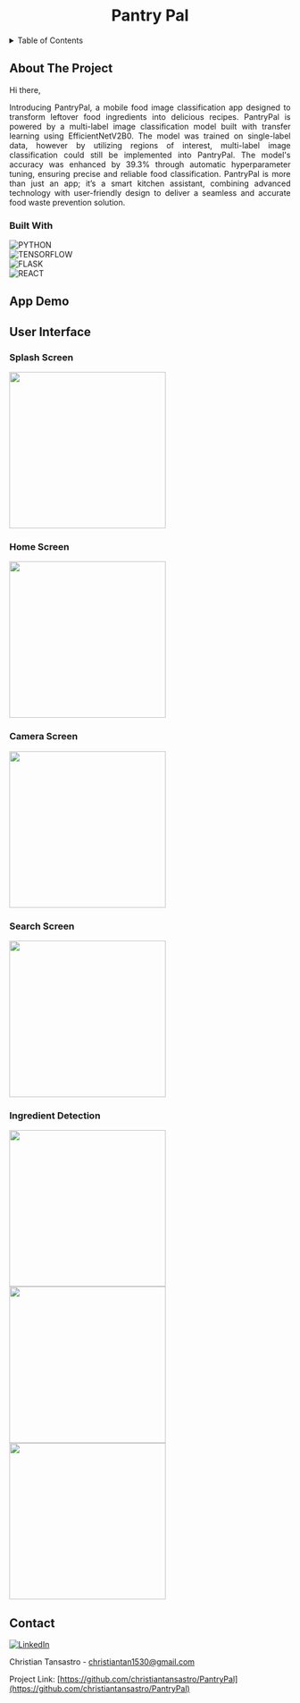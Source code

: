<h1 align="center"> Pantry Pal </h1>  

<!-- TABLE OF CONTENTS -->
<details>
  <summary>Table of Contents</summary>
  <ol>
    <li>
      <a href="#about-the-project">About The Project</a>
      <ul>
        <li><a href="#built-with">Built With</a></li>
      </ul>
    </li>
    <li><a href="#app-demo">App Demo</a></li>
    <li><a href="#user-interface">User Inteface</a></li>
    <li><a href="#contact">Contact</a></li>
  </ol>
</details>

<!-- ABOUT THE PROJECT -->
## About The Project

<div align="justify"> 
  
Hi there,

Introducing PantryPal, a mobile food image classification app designed to transform leftover food ingredients into delicious recipes. PantryPal is powered by a multi-label image classification model built with transfer learning using EfficientNetV2B0. The model was trained on single-label data, however by utilizing regions of interest, multi-label image classification could still be implemented into PantryPal. The model's accuracy was enhanced by 39.3% through automatic hyperparameter tuning, ensuring precise and reliable food classification. PantryPal is more than just an app; it’s a smart kitchen assistant, combining advanced technology with user-friendly design to deliver a seamless and accurate food waste prevention solution.

</div>

### Built With

![PYTHON][python-shield]
<br/>
![TENSORFLOW][tensorflow-shield]
<br/>
![FLASK][flask-shield]
<br/>
![REACT][react-shield]

## App Demo

## User Interface

### Splash Screen
<img src="https://github.com/christiantansastro/PantryPal/assets/137610891/531ba31a-81f1-48ac-9219-c8482400e145" width="280">

### Home Screen
<img src="https://github.com/christiantansastro/PantryPal/assets/137610891/48bfac82-775f-4221-9a67-08166b996251" width="280">

### Camera Screen
<img src="https://github.com/christiantansastro/PantryPal/assets/137610891/f2abc533-e231-44fe-8a9c-647cec1a45fe" width="280">

### Search Screen
<img src="https://github.com/christiantansastro/PantryPal/assets/137610891/d47a726e-6546-45c3-8968-00a96153e269" width="280">

### Ingredient Detection
<img src="https://github.com/christiantansastro/PantryPal/assets/137610891/582a8aa2-fbaf-4929-aa7e-6e079b8ee549" width="280">
<img src="https://github.com/christiantansastro/PantryPal/assets/137610891/6602ab4e-7c0b-4dc7-bb2e-f30c4065b274" width="280">
<img src="https://github.com/christiantansastro/PantryPal/assets/137610891/9a147ee5-d947-49d2-a005-9e7d21d1f0b6" width="280">

<!-- CONTACT -->
## Contact

[![LinkedIn][linkedin-shield]][linkedin-url]

Christian Tansastro - christiantan1530@gmail.com

Project Link: [https://github.com/christiantansastro/PantryPal](https://github.com/christiantansastro/PantryPal)

[linkedin-shield]: https://img.shields.io/badge/LinkedIn-0077B5?style=for-the-badge&logo=linkedin&logoColor=white
[linkedin-url]: https://linkedin.com/in/christiantansastro
[python-shield]: https://img.shields.io/badge/python-3670A0?style=for-the-badge&logo=python&logoColor=ffdd54
[tensorflow-shield]: https://img.shields.io/badge/TensorFlow-%23FF6F00.svg?style=for-the-badge&logo=TensorFlow&logoColor=white
[flask-shield]: https://img.shields.io/badge/flask-%23000.svg?style=for-the-badge&logo=flask&logoColor=white
[react-shield]: https://img.shields.io/badge/react_native-%2320232a.svg?style=for-the-badge&logo=react&logoColor=%2361DAFB
